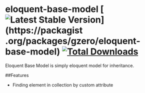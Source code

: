 eloquent-base-model [![Latest Stable Version](https://poser.pugx.org/gzero/eloquent-base-model/v/stable.png)](https://packagist
.org/packages/gzero/eloquent-base-model) [![Total Downloads](https://poser.pugx.org/gzero/eloquent-base-model/downloads.png)](https://packagist.org/packages/gzero/eloquent-base-model)
=============

Eloquent Base Model is simply eloquent model for inheritance.

##Features

* Finding element in collection by custom attribute
